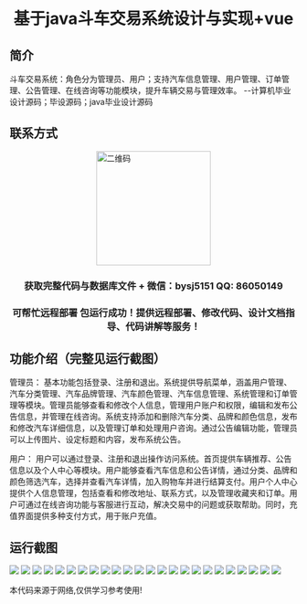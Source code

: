 <p><h1 align="center">基于java斗车交易系统设计与实现+vue</h1></p>

## 简介
斗车交易系统：角色分为管理员、用户；支持汽车信息管理、用户管理、订单管理、公告管理、在线咨询等功能模块，提升车辆交易与管理效率。    --计算机毕业设计源码；毕设源码；java毕业设计源码


## 联系方式
<img src="https://bs-1329754181.cos.ap-shanghai.myqcloud.com/wx.jpg" alt="二维码" style="display: block; margin: 0 auto;" width="200px">
<p><h3 align="center">获取完整代码与数据库文件 + 微信：bysj5151 QQ: 86050149</h3></p>
<p><h3 align="center">可帮忙远程部署 包运行成功！提供远程部署、修改代码、设计文档指导、代码讲解等服务！</h3></p>

## 功能介绍（完整见运行截图）
管理员： 基本功能包括登录、注册和退出。系统提供导航菜单，涵盖用户管理、汽车分类管理、汽车品牌管理、汽车颜色管理、汽车信息管理、系统管理和订单管理等模块。管理员能够查看和修改个人信息，管理用户账户和权限，编辑和发布公告信息，并管理在线咨询。系统支持添加和删除汽车分类、品牌和颜色信息，发布和修改汽车详细信息，以及管理订单和处理用户咨询。通过公告编辑功能，管理员可以上传图片、设定标题和内容，发布系统公告。

用户： 用户可以通过登录、注册和退出操作访问系统。首页提供车辆推荐、公告信息以及个人中心等模块。用户能够查看汽车信息和公告详情，通过分类、品牌和颜色筛选汽车，选择并查看汽车详情，加入购物车并进行结算支付。用户个人中心提供个人信息管理，包括查看和修改地址、联系方式，以及管理收藏夹和订单。用户可通过在线咨询功能与客服进行互动，解决交易中的问题或获取帮助。同时，充值界面提供多种支付方式，用于账户充值。


## 运行截图
![](https://bs-1329754181.cos.ap-shanghai.myqcloud.com/ssm/DouCheTransactionSystem/img/001.jpg)
![](https://bs-1329754181.cos.ap-shanghai.myqcloud.com/ssm/DouCheTransactionSystem/img/002.jpg)
![](https://bs-1329754181.cos.ap-shanghai.myqcloud.com/ssm/DouCheTransactionSystem/img/003.jpg)
![](https://bs-1329754181.cos.ap-shanghai.myqcloud.com/ssm/DouCheTransactionSystem/img/004.jpg)
![](https://bs-1329754181.cos.ap-shanghai.myqcloud.com/ssm/DouCheTransactionSystem/img/005.jpg)
![](https://bs-1329754181.cos.ap-shanghai.myqcloud.com/ssm/DouCheTransactionSystem/img/006.jpg)
![](https://bs-1329754181.cos.ap-shanghai.myqcloud.com/ssm/DouCheTransactionSystem/img/007.jpg)
![](https://bs-1329754181.cos.ap-shanghai.myqcloud.com/ssm/DouCheTransactionSystem/img/008.jpg)
![](https://bs-1329754181.cos.ap-shanghai.myqcloud.com/ssm/DouCheTransactionSystem/img/009.jpg)
![](https://bs-1329754181.cos.ap-shanghai.myqcloud.com/ssm/DouCheTransactionSystem/img/010.jpg)
![](https://bs-1329754181.cos.ap-shanghai.myqcloud.com/ssm/DouCheTransactionSystem/img/011.jpg)
![](https://bs-1329754181.cos.ap-shanghai.myqcloud.com/ssm/DouCheTransactionSystem/img/012.jpg)
![](https://bs-1329754181.cos.ap-shanghai.myqcloud.com/ssm/DouCheTransactionSystem/img/013.jpg)
![](https://bs-1329754181.cos.ap-shanghai.myqcloud.com/ssm/DouCheTransactionSystem/img/014.jpg)
![](https://bs-1329754181.cos.ap-shanghai.myqcloud.com/ssm/DouCheTransactionSystem/img/015.jpg)
![](https://bs-1329754181.cos.ap-shanghai.myqcloud.com/ssm/DouCheTransactionSystem/img/016.jpg)
![](https://bs-1329754181.cos.ap-shanghai.myqcloud.com/ssm/DouCheTransactionSystem/img/017.jpg)
![](https://bs-1329754181.cos.ap-shanghai.myqcloud.com/ssm/DouCheTransactionSystem/img/018.jpg)
![](https://bs-1329754181.cos.ap-shanghai.myqcloud.com/ssm/DouCheTransactionSystem/img/019.jpg)
![](https://bs-1329754181.cos.ap-shanghai.myqcloud.com/ssm/DouCheTransactionSystem/img/020.jpg)
![](https://bs-1329754181.cos.ap-shanghai.myqcloud.com/ssm/DouCheTransactionSystem/img/021.jpg)
![](https://bs-1329754181.cos.ap-shanghai.myqcloud.com/ssm/DouCheTransactionSystem/img/022.jpg)
![](https://bs-1329754181.cos.ap-shanghai.myqcloud.com/ssm/DouCheTransactionSystem/img/023.jpg)
![](https://bs-1329754181.cos.ap-shanghai.myqcloud.com/ssm/DouCheTransactionSystem/img/024.jpg)

<p>本代码来源于网络,仅供学习参考使用!</p>
